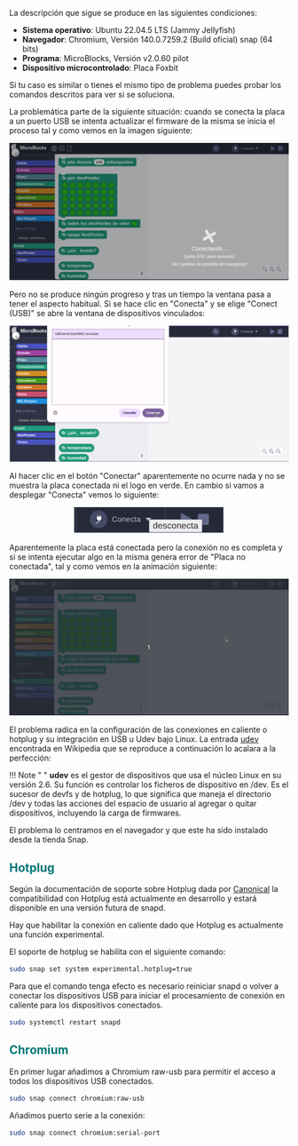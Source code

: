 La descripción que sigue se produce en las siguientes condiciones:

* **Sistema operativo**: Ubuntu 22.04.5 LTS (Jammy Jellyfish)
* **Navegador**: Chromium, Versión 140.0.7259.2 (Build oficial) snap (64 bits)
* **Programa**: MicroBlocks, Versión v2.0.60 pilot
* **Dispositivo microcontrolado**: Placa Foxbit

Si tu caso es similar o tienes el mismo tipo de problema puedes probar los comandos descritos para ver si se soluciona.

La problemática parte de la siguiente situación: cuando se conecta la placa a un puerto USB se intenta actualizar el firmware de la misma se inicia el proceso tal y como vemos en la imagen siguiente:

<p style="text-align: center;">
<img src="../img/prob_USB/prob_1.png" alt="Actualizar firmware de la placa" />
</p>

Pero no se produce ningún progreso y tras un tiempo la ventana pasa a tener el aspecto habitual. Si se hace clic en "Conecta" y se elige "Conect (USB)" se abre la ventana de dispositivos vinculados:

<p style="text-align: center;">
<img src="../img/prob_USB/prob_2.png" alt="Dispositivos USB vinculados" />
</p>

Al hacer clic en el botón "Conectar" aparentemente no ocurre nada y no se muestra la placa conectada ni el logo en verde. En cambio si vamos a desplegar "Conecta" vemos lo siguiente:

<p style="text-align: center;">
<img src="../img/prob_USB/prob_3.png" alt="Conexión incompleta o fallida" />
</p>

Aparentemente la placa está conectada pero la conexión no es completa y si se intenta ejecutar algo en la misma genera error de "Placa no conectada", tal y como vemos en la animación siguiente:

<p style="text-align: center;">
<img src="../img/prob_USB/prob_4.gif" alt="Conexión incompleta o fallida" />
</p>

El problema radica en la configuración de las conexiones en caliente o hotplug y su integración en USB u Udev bajo Linux. La entrada [udev](https://es.wikipedia.org/wiki/Udev) encontrada en Wikipedia que se reproduce a continuación lo acalara a la perfección:

!!! Note " "
    **udev** es el gestor de dispositivos que usa el núcleo Linux en su versión 2.6. Su función es controlar los ficheros de dispositivo en /dev. Es el sucesor de devfs y de hotplug, lo que significa que maneja el directorio /dev y todas las acciones del espacio de usuario al agregar o quitar dispositivos, incluyendo la carga de firmwares.

El problema lo centramos en el navegador y que este ha sido instalado desde la tienda Snap.

## <FONT COLOR=#007575>**Hotplug**</font>
Según la documentación de soporte sobre Hotplug dada por [Canonical](https://snapcraft.io/docs/hotplug-support) la compatibilidad con Hotplug está actualmente en desarrollo y estará disponible en una versión futura de snapd.

Hay que habilitar la conexión en caliente dado que Hotplug es actualmente una función experimental.

El soporte de hotplug se habilita con el siguiente comando:

``` sh
sudo snap set system experimental.hotplug=true
```

Para que el comando tenga efecto es necesario reiniciar snapd o volver a conectar los dispositivos USB para iniciar el procesamiento de conexión en caliente para los dispositivos conectados.

``` sh
sudo systemctl restart snapd
```

## <FONT COLOR=#007575>**Chromium**</font>
En primer lugar añadimos a Chromium raw-usb para permitir el acceso a todos los dispositivos USB conectados.

``` sh
sudo snap connect chromium:raw-usb
```

Añadimos puerto serie a la conexión:

``` sh
sudo snap connect chromium:serial-port
```
